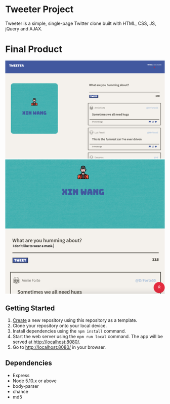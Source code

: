 # Tweeter Project

Tweeter is a simple, single-page Twitter clone built with HTML, CSS, JS, jQuery and AJAX.

# Final Product
!["Screenshot of tweeter desktop version](https://github.com/wx9529/tweeter/blob/master/docs/tweet1.png?raw=true)
!["Screenshot of tweeter mobile version](https://github.com/wx9529/tweeter/blob/master/docs/tweet2.png?raw=true)
## Getting Started

1. [Create](https://docs.github.com/en/repositories/creating-and-managing-repositories/creating-a-repository-from-a-template) a new repository using this repository as a template.
2. Clone your repository onto your local device.
3. Install dependencies using the `npm install` command.
3. Start the web server using the `npm run local` command. The app will be served at <http://localhost:8080/>.
4. Go to <http://localhost:8080/> in your browser.

## Dependencies

- Express
- Node 5.10.x or above
- body-parser
- chance
- md5
